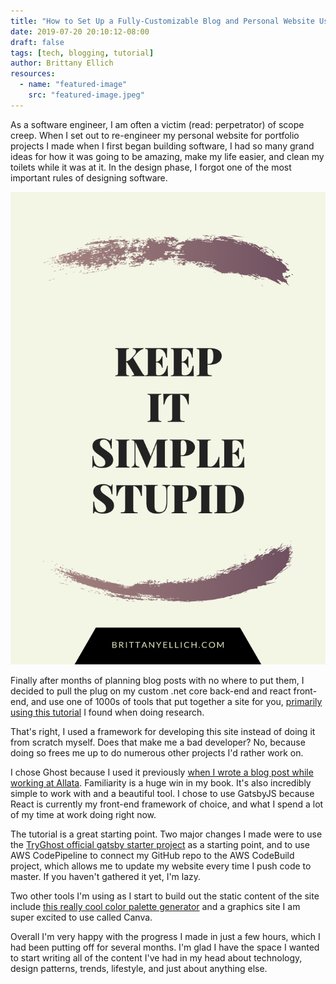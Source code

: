 ```yaml
---
title: "How to Set Up a Fully-Customizable Blog and Personal Website Using GatsbyJS and Ghost"
date: 2019-07-20 20:10:12-08:00
draft: false
tags: [tech, blogging, tutorial]
author: Brittany Ellich
resources:
  - name: "featured-image"
    src: "featured-image.jpeg"
---
```


As a software engineer, I am often a victim (read: perpetrator) of scope creep. When I set out to re-engineer my personal website for portfolio projects I made when I first began building software, I had so many grand ideas for how it was going to be amazing, make my life easier, and clean my toilets while it was at it. In the design phase, I forgot one of the most important rules of designing software.

![Keep it simple, stupid](/static/images/keep-it-simple-stupid.png)

Finally after months of planning blog posts with no where to put them, I decided to pull the plug on my custom .net core back-end and react front-end, and use one of 1000s of tools that put together a site for you, [primarily using this tutorial](https://nishantdania.com/blog/guide-to-setup-ghost-gatsby-website) I found when doing research.

That's right, I used a framework for developing this site instead of doing it from scratch myself. Does that make me a bad developer? No, because doing so frees me up to do numerous other projects I'd rather work on.

I chose Ghost because I used it previously [when I wrote a blog post while working at Allata](https://allata.com/insights/how-quantum-computers-are-about-to-change-the-world). Familiarity is a huge win in my book. It's also incredibly simple to work with and a beautiful tool. I chose to use GatsbyJS because React is currently my front-end framework of choice, and what I spend a lot of my time at work doing right now.

The tutorial is a great starting point. Two major changes I made were to use the [TryGhost official gatsby starter project](https://github.com/TryGhost/gatsby-starter-ghost) as a starting point, and to use AWS CodePipeline to connect my GitHub repo to the AWS CodeBuild project, which allows me to update my website every time I push code to master. If you haven't gathered it yet, I'm lazy.

Two other tools I'm using as I start to build out the static content of the site include [this really cool color palette generator](https://coolors.co/8ea604-f5bb00-ec9f05-d76a03-bf3100) and a graphics site I am super excited to use called Canva.

Overall I'm very happy with the progress I made in just a few hours, which I had been putting off for several months. I'm glad I have the space I wanted to start writing all of the content I've had in my head about technology, design patterns, trends, lifestyle, and just about anything else.
